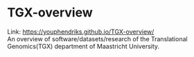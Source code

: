 # TGX-overview
Link: https://youphendriks.github.io/TGX-overview/ <br>
An overview of software/datasets/research of the Translational Genomics(TGX) department of Maastricht University.
